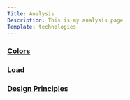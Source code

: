 ```yaml
---
Title: Analysis
Description: This is my analysis page
Template: technologies
---
```


### [Colors](%base_url%?analysis/01_colors)

### [Load](%base_url%?analysis/02_load)

### [Design Principles](%base_url%?analysis/03_design_principles.md)